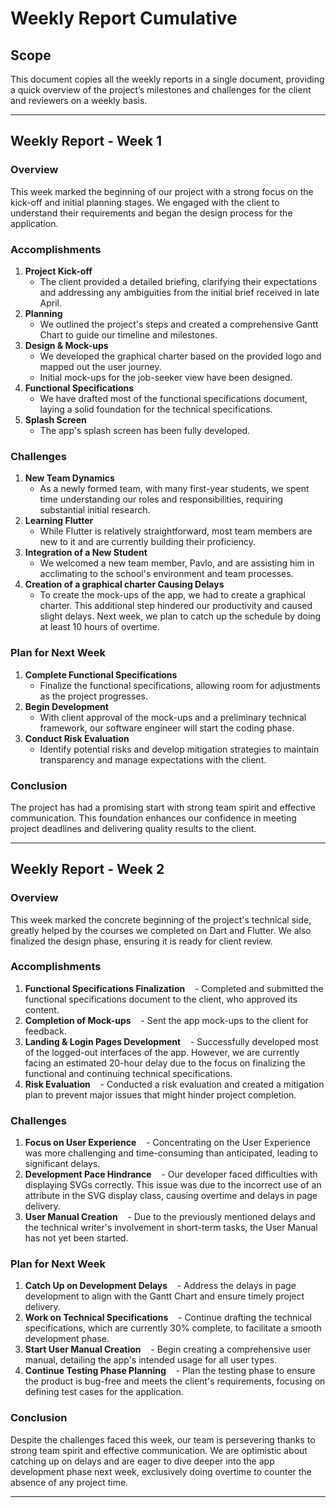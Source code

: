 # Weekly Report Cumulative

## Scope

This document copies all the weekly reports in a single document, providing a quick overview of the project’s milestones and challenges for the client and reviewers on a weekly basis.

---

## Weekly Report - Week 1

### Overview

This week marked the beginning of our project with a strong focus on the kick-off and initial planning stages. We engaged with the client to understand their requirements and began the design process for the application.

### Accomplishments

1. **Project Kick-off**
   - The client provided a detailed briefing, clarifying their expectations and addressing any ambiguities from the initial brief received in late April.
2. **Planning**
   - We outlined the project's steps and created a comprehensive Gantt Chart to guide our timeline and milestones.
3. **Design & Mock-ups**
   - We developed the graphical charter based on the provided logo and mapped out the user journey.
   - Initial mock-ups for the job-seeker view have been designed.
4. **Functional Specifications**
   - We have drafted most of the functional specifications document, laying a solid foundation for the technical specifications.
5. **Splash Screen**
   - The app's splash screen has been fully developed.

### Challenges

1. **New Team Dynamics**
   - As a newly formed team, with many first-year students, we spent time understanding our roles and responsibilities, requiring substantial initial research.
2. **Learning Flutter**
   - While Flutter is relatively straightforward, most team members are new to it and are currently building their proficiency.
3. **Integration of a New Student**
   - We welcomed a new team member, Pavlo, and are assisting him in acclimating to the school's environment and team processes.
4. **Creation of a graphical charter Causing Delays**
   - To create the mock-ups of the app, we had to create a graphical charter. This additional step hindered our productivity and caused slight delays. Next week, we plan to catch up the schedule by doing at least 10 hours of overtime.

### Plan for Next Week

1. **Complete Functional Specifications**
   - Finalize the functional specifications, allowing room for adjustments as the project progresses.
2. **Begin Development**
   - With client approval of the mock-ups and a preliminary technical framework, our software engineer will start the coding phase.
3. **Conduct Risk Evaluation**
   - Identify potential risks and develop mitigation strategies to maintain transparency and manage expectations with the client.

### Conclusion

The project has had a promising start with strong team spirit and effective communication. This foundation enhances our confidence in meeting project deadlines and delivering quality results to the client.

---

## Weekly Report - Week 2

### Overview

This week marked the concrete beginning of the project's technical side, greatly helped by the courses we completed on Dart and Flutter. We also finalized the design phase, ensuring it is ready for client review.

### Accomplishments

1. **Functional Specifications Finalization**
   - Completed and submitted the functional specifications document to the client, who approved its content.
2. **Completion of Mock-ups**
   - Sent the app mock-ups to the client for feedback.
3. **Landing & Login Pages Development**
   - Successfully developed most of the logged-out interfaces of the app. However, we are currently facing an estimated 20-hour delay due to the focus on finalizing the functional and continuing technical specifications.
4. **Risk Evaluation**
   - Conducted a risk evaluation and created a mitigation plan to prevent major issues that might hinder project completion.

### Challenges

1. **Focus on User Experience**
   - Concentrating on the User Experience was more challenging and time-consuming than anticipated, leading to significant delays.
2. **Development Pace Hindrance**
   - Our developer faced difficulties with displaying SVGs correctly. This issue was due to the incorrect use of an attribute in the SVG display class, causing overtime and delays in page delivery.
3. **User Manual Creation**
   - Due to the previously mentioned delays and the technical writer's involvement in short-term tasks, the User Manual has not yet been started.

### Plan for Next Week

1. **Catch Up on Development Delays**
   - Address the delays in page development to align with the Gantt Chart and ensure timely project delivery.
2. **Work on Technical Specifications**
   - Continue drafting the technical specifications, which are currently 30% complete, to facilitate a smooth development phase.
3. **Start User Manual Creation**
   - Begin creating a comprehensive user manual, detailing the app's intended usage for all user types.
4. **Continue Testing Phase Planning**
   - Plan the testing phase to ensure the product is bug-free and meets the client's requirements, focusing on defining test cases for the application.

### Conclusion

Despite the challenges faced this week, our team is persevering thanks to strong team spirit and effective communication. We are optimistic about catching up on delays and are eager to dive deeper into the app development phase next week, exclusively doing overtime to counter the absence of any project time.

---
